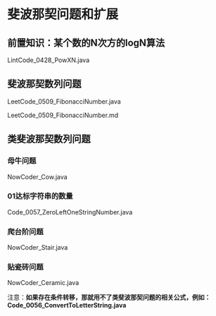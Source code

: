 # 斐波那契问题和扩展

## 前置知识：某个数的N次方的logN算法

LintCode_0428_PowXN.java

## 斐波那契数列问题

LeetCode_0509_FibonacciNumber.java

LeetCode_0509_FibonacciNumber.md

## 类斐波那契数列问题

### 母牛问题

NowCoder_Cow.java

### 01达标字符串的数量

Code_0057_ZeroLeftOneStringNumber.java

### 爬台阶问题

NowCoder_Stair.java

### 贴瓷砖问题

NowCoder_Ceramic.java

注意：**如果存在条件转移，那就用不了类斐波那契问题的相关公式，例如：Code_0056_ConvertToLetterString.java**
